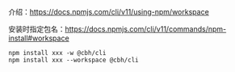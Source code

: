 
介绍：https://docs.npmjs.com/cli/v11/using-npm/workspace

安装时指定包名：https://docs.npmjs.com/cli/v11/commands/npm-install#workspace

```
npm install xxx -w @cbh/cli
npm install xxx --workspace @cbh/cli
```
